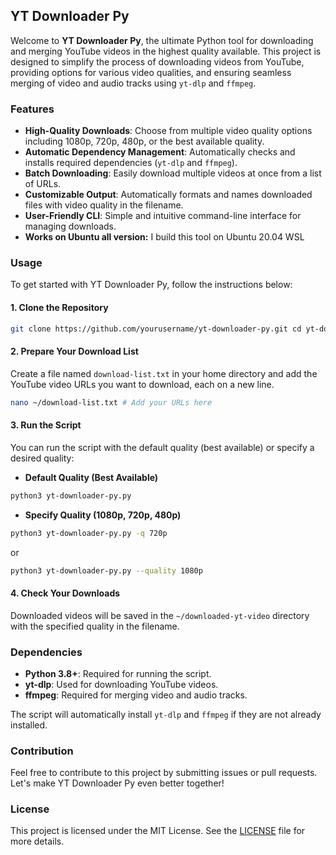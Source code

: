 ## YT Downloader Py

Welcome to **YT Downloader Py**, the ultimate Python tool for downloading and merging YouTube videos in the highest quality available. This project is designed to simplify the process of downloading videos from YouTube, providing options for various video qualities, and ensuring seamless merging of video and audio tracks using `yt-dlp` and `ffmpeg`.

### Features

- **High-Quality Downloads**: Choose from multiple video quality options including 1080p, 720p, 480p, or the best available quality.
- **Automatic Dependency Management**: Automatically checks and installs required dependencies (`yt-dlp` and `ffmpeg`).
- **Batch Downloading**: Easily download multiple videos at once from a list of URLs.
- **Customizable Output**: Automatically formats and names downloaded files with video quality in the filename.
- **User-Friendly CLI**: Simple and intuitive command-line interface for managing downloads.
- **Works on Ubuntu all version:** I build this tool on Ubuntu 20.04 WSL

### Usage

To get started with YT Downloader Py, follow the instructions below:

#### 1. Clone the Repository

```bash
git clone https://github.com/yourusername/yt-downloader-py.git cd yt-downloader-py`
```

#### 2. Prepare Your Download List

Create a file named `download-list.txt` in your home directory and add the YouTube video URLs you want to download, each on a new line.

```bash
nano ~/download-list.txt # Add your URLs here
```

#### 3. Run the Script

You can run the script with the default quality (best available) or specify a desired quality:

- **Default Quality (Best Available)**

```bash
python3 yt-downloader-py.py
```

- **Specify Quality (1080p, 720p, 480p)**

```bash
python3 yt-downloader-py.py -q 720p
```

or

```bash
python3 yt-downloader-py.py --quality 1080p
```

#### 4. Check Your Downloads

Downloaded videos will be saved in the `~/downloaded-yt-video` directory with the specified quality in the filename.

### Dependencies

- **Python 3.8+**: Required for running the script.
- **yt-dlp**: Used for downloading YouTube videos.
- **ffmpeg**: Required for merging video and audio tracks.

The script will automatically install `yt-dlp` and `ffmpeg` if they are not already installed.

### Contribution

Feel free to contribute to this project by submitting issues or pull requests. Let's make YT Downloader Py even better together!

### License

This project is licensed under the MIT License. See the [LICENSE](LICENSE) file for more details.
